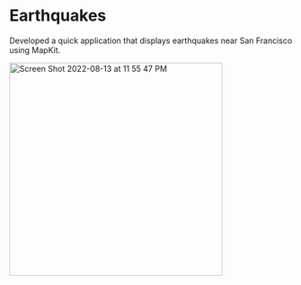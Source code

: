 # Earthquakes
Developed a quick application that displays earthquakes near San Francisco using MapKit.

<img width="379" alt="Screen Shot 2022-08-13 at 11 55 47 PM" src="https://user-images.githubusercontent.com/627353/184521757-557af23d-35bc-4606-a655-3f18fec3c591.png">
